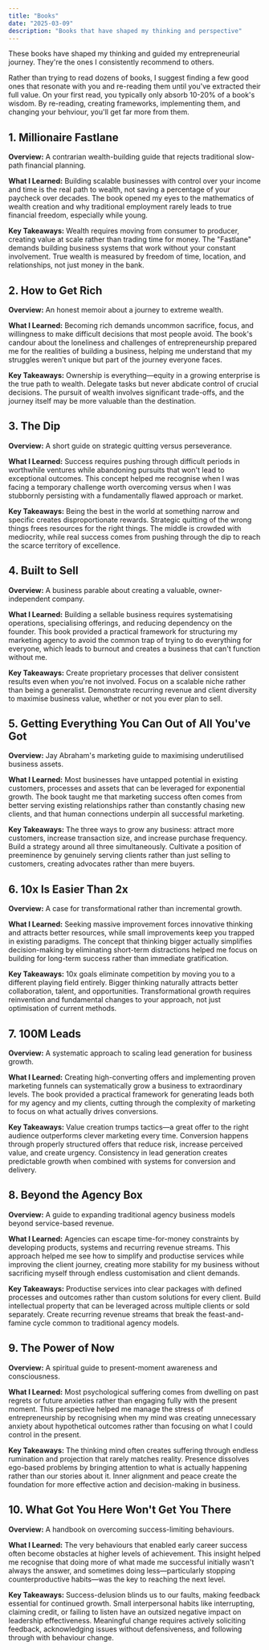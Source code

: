 ```yaml
---
title: "Books"
date: "2025-03-09"
description: "Books that have shaped my thinking and perspective"
---
```


These books have shaped my thinking and guided my entrepreneurial journey. They're the ones I consistently recommend to others.

Rather than trying to read dozens of books, I suggest finding a few good ones that resonate with you and re-reading them until you've extracted their full value. On your first read, you typically only absorb 10-20% of a book's wisdom. By re-reading, creating frameworks, implementing them, and changing your behviour, you'll get far more from them.

## 1. Millionaire Fastlane

**Overview:** A contrarian wealth-building guide that rejects traditional slow-path financial planning.

**What I Learned:** Building scalable businesses with control over your income and time is the real path to wealth, not saving a percentage of your paycheck over decades. The book opened my eyes to the mathematics of wealth creation and why traditional employment rarely leads to true financial freedom, especially while young.

**Key Takeaways:** Wealth requires moving from consumer to producer, creating value at scale rather than trading time for money. The "Fastlane" demands building business systems that work without your constant involvement. True wealth is measured by freedom of time, location, and relationships, not just money in the bank.

## 2. How to Get Rich

**Overview:** An honest memoir about a journey to extreme wealth.

**What I Learned:** Becoming rich demands uncommon sacrifice, focus, and willingness to make difficult decisions that most people avoid. The book's candour about the loneliness and challenges of entrepreneurship prepared me for the realities of building a business, helping me understand that my struggles weren't unique but part of the journey everyone faces.

**Key Takeaways:** Ownership is everything—equity in a growing enterprise is the true path to wealth. Delegate tasks but never abdicate control of crucial decisions. The pursuit of wealth involves significant trade-offs, and the journey itself may be more valuable than the destination.

## 3. The Dip

**Overview:** A short guide on strategic quitting versus perseverance.

**What I Learned:** Success requires pushing through difficult periods in worthwhile ventures while abandoning pursuits that won't lead to exceptional outcomes. This concept helped me recognise when I was facing a temporary challenge worth overcoming versus when I was stubbornly persisting with a fundamentally flawed approach or market.

**Key Takeaways:** Being the best in the world at something narrow and specific creates disproportionate rewards. Strategic quitting of the wrong things frees resources for the right things. The middle is crowded with mediocrity, while real success comes from pushing through the dip to reach the scarce territory of excellence.

## 4. Built to Sell

**Overview:** A business parable about creating a valuable, owner-independent company.

**What I Learned:** Building a sellable business requires systematising operations, specialising offerings, and reducing dependency on the founder. This book provided a practical framework for structuring my marketing agency to avoid the common trap of trying to do everything for everyone, which leads to burnout and creates a business that can't function without me.

**Key Takeaways:** Create proprietary processes that deliver consistent results even when you're not involved. Focus on a scalable niche rather than being a generalist. Demonstrate recurring revenue and client diversity to maximise business value, whether or not you ever plan to sell.

## 5. Getting Everything You Can Out of All You&#39;ve Got

**Overview:** Jay Abraham's marketing guide to maximising underutilised business assets.

**What I Learned:** Most businesses have untapped potential in existing customers, processes and assets that can be leveraged for exponential growth. The book taught me that marketing success often comes from better serving existing relationships rather than constantly chasing new clients, and that human connections underpin all successful marketing.

**Key Takeaways:** The three ways to grow any business: attract more customers, increase transaction size, and increase purchase frequency. Build a strategy around all three simultaneously. Cultivate a position of preeminence by genuinely serving clients rather than just selling to customers, creating advocates rather than mere buyers.

## 6. 10x Is Easier Than 2x

**Overview:** A case for transformational rather than incremental growth.

**What I Learned:** Seeking massive improvement forces innovative thinking and attracts better resources, while small improvements keep you trapped in existing paradigms. The concept that thinking bigger actually simplifies decision-making by eliminating short-term distractions helped me focus on building for long-term success rather than immediate gratification.

**Key Takeaways:** 10x goals eliminate competition by moving you to a different playing field entirely. Bigger thinking naturally attracts better collaboration, talent, and opportunities. Transformational growth requires reinvention and fundamental changes to your approach, not just optimisation of current methods.

## 7. 100M Leads

**Overview:** A systematic approach to scaling lead generation for business growth.

**What I Learned:** Creating high-converting offers and implementing proven marketing funnels can systematically grow a business to extraordinary levels. The book provided a practical framework for generating leads both for my agency and my clients, cutting through the complexity of marketing to focus on what actually drives conversions.

**Key Takeaways:** Value creation trumps tactics—a great offer to the right audience outperforms clever marketing every time. Conversion happens through properly structured offers that reduce risk, increase perceived value, and create urgency. Consistency in lead generation creates predictable growth when combined with systems for conversion and delivery.

## 8. Beyond the Agency Box

**Overview:** A guide to expanding traditional agency business models beyond service-based revenue.

**What I Learned:** Agencies can escape time-for-money constraints by developing products, systems and recurring revenue streams. This approach helped me see how to simplify and productise services while improving the client journey, creating more stability for my business without sacrificing myself through endless customisation and client demands.

**Key Takeaways:** Productise services into clear packages with defined processes and outcomes rather than custom solutions for every client. Build intellectual property that can be leveraged across multiple clients or sold separately. Create recurring revenue streams that break the feast-and-famine cycle common to traditional agency models.

## 9. The Power of Now

**Overview:** A spiritual guide to present-moment awareness and consciousness.

**What I Learned:** Most psychological suffering comes from dwelling on past regrets or future anxieties rather than engaging fully with the present moment. This perspective helped me manage the stress of entrepreneurship by recognising when my mind was creating unnecessary anxiety about hypothetical outcomes rather than focusing on what I could control in the present.

**Key Takeaways:** The thinking mind often creates suffering through endless rumination and projection that rarely matches reality. Presence dissolves ego-based problems by bringing attention to what is actually happening rather than our stories about it. Inner alignment and peace create the foundation for more effective action and decision-making in business.

## 10. What Got You Here Won&#39;t Get You There

**Overview:** A handbook on overcoming success-limiting behaviours.

**What I Learned:** The very behaviours that enabled early career success often become obstacles at higher levels of achievement. This insight helped me recognise that doing more of what made me successful initially wasn't always the answer, and sometimes doing less—particularly stopping counterproductive habits—was the key to reaching the next level.

**Key Takeaways:** Success-delusion blinds us to our faults, making feedback essential for continued growth. Small interpersonal habits like interrupting, claiming credit, or failing to listen have an outsized negative impact on leadership effectiveness. Meaningful change requires actively soliciting feedback, acknowledging issues without defensiveness, and following through with behaviour change.